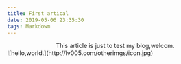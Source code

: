 ```yaml
---
title: First artical
date: 2019-05-06 23:35:30
tags: Markdowm
---
```

<div align="center">This article is just to test my blog,welcom.</div>
![hello,world.](http://lv005.com/otherimgs/icon.jpg)